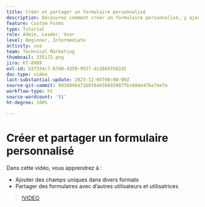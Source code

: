 ```yaml
---
title: Créer et partager un formulaire personnalisé
description: Découvrez comment créer un formulaire personnalisé, y ajouter des champs uniques, et partager des formulaires avec les utilisateurs et les utilisatrices.
feature: Custom Forms
type: Tutorial
role: Admin, Leader, User
level: Beginner, Intermediate
activity: use
team: Technical Marketing
thumbnail: 335172.png
jira: KT-8909
exl-id: b37334c7-67d0-4359-9537-dc26843582d1
doc-type: video
last-substantial-update: 2023-12-05T00:00:00Z
source-git-commit: 9d3d89b471b8f84e50b93987fbc684e47be74e7a
workflow-type: ht
source-wordcount: '51'
ht-degree: 100%

---
```


# Créer et partager un formulaire personnalisé

Dans cette vidéo, vous apprendrez à :

* Ajouter des champs uniques dans divers formats
* Partager des formulaires avec d’autres utilisateurs et utilisatrices

>[!VIDEO](https://video.tv.adobe.com/v/335172/?quality=12&learn=on)

